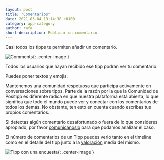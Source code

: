 ```yaml
---
layout: post
title: "Comentarios"
date: 2021-03-04 13:14:38 +0100
category: app-category
author: rafa
short-description: Publicar un comentario
---
```


Casi todos los tipps te permiten añadir un comentario.

![Comments](/assets/comments.png "Comments"){: .center-image }

Todos los usuarios que hayan recibido ese tipp podrán ver tu comentario.

Puedes poner textos y emojis.

Mantenemos una comunidad respetuosa que participa activamente en conversaciones sobre tipps. Parte de la razón por la que la Comunidad de Positipp es diferente radica en que nuestra plataforma está abierta, lo que significa que todo el mundo puede ver y conectar con los comentarios de todos los demás. No obstante, ten esto en cuenta cuando escribas tus propios comentarios.

Si detectas algún comentario desafortunado o fuera de lo que consideres apropiado, por favor  [comunícanoslo](hello:gdpr@positipp.com) para que podamos analizar el caso.

El número de comentarios de un Tipp puedes verlo tanto en el timeline como en el detalle del tipp junto a la [valoración](rate) media del mismo.

![Tipp con una encuesta](/assets/survey_tipp.png "Tipp con una encuesta"){: .center-image }
